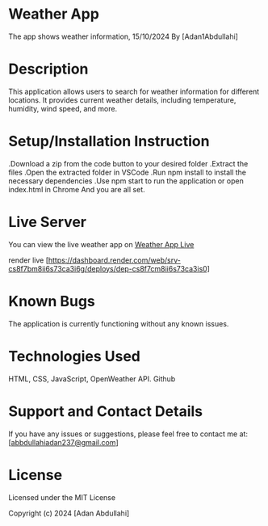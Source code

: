 # Weather App
The app shows weather information, 15/10/2024
By [Adan1Abdullahi]

# Description
This application allows users to search for weather information for different locations. It provides current weather details, including temperature, humidity, wind speed, and more.

# Setup/Installation Instruction
.Download a zip from the code button to your desired folder
.Extract the files
.Open the extracted folder in VSCode
.Run npm install to install the necessary dependencies
.Use npm start to run the application or open index.html in Chrome
And you are all set.

# Live Server
You can view the live weather app on [Weather App Live](https://adan-jr.github.io/we/)

render live [https://dashboard.render.com/web/srv-cs8f7bm8ii6s73ca3i6g/deploys/dep-cs8f7cm8ii6s73ca3is0]

# Known Bugs
The application is currently functioning without any known issues.

# Technologies Used
HTML, CSS, JavaScript, OpenWeather API.
Github

# Support and Contact Details
If you have any issues or suggestions, please feel free to contact me at:[abbdullahiadan237@gmail.com]

# License
Licensed under the MIT License

Copyright (c) 2024 [Adan Abdullahi]